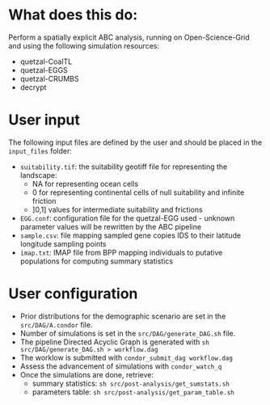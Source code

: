 # What does this do:

Perform a spatially explicit ABC analysis, running on Open-Science-Grid and using the
following simulation resources:

- quetzal-CoalTL
- quetzal-EGGS
- quetzal-CRUMBS
- decrypt

# User input

The following input files are defined by the user and should be placed in the `input_files` folder:

- `suitability.tif`: the suitability geotiff file for representing the landscape:
  - NA for representing ocean cells
  - 0 for representing continental cells of null suitability and infinite friction
  - ]0,1] values for intermediate suitability and frictions
- `EGG.conf`: configuration file for the quetzal-EGG used - unknown parameter values will be rewritten by the ABC pipeline
- `sample.csv`: file mapping sampled gene copies IDS to their latitude longitude sampling points
- `imap.txt`: IMAP file from BPP mapping individuals to putative populations for computing summary statistics

# User configuration

- Prior distributions for the demographic scenario are set in the `src/DAG/A.condor` file.
- Number of simulations is set in the `src/DAG/generate_DAG.sh` file.
- The pipeline Directed Acyclic Graph is generated with `sh src/DAG/generate_DAG.sh > workflow.dag`
- The worklow is submitted with `condor_submit_dag workflow.dag`
- Assess the advancement of simulations with `condor_watch_q`
- Once the simulations are done, retrieve:
  - summary statistics: `sh src/post-analysis/get_sumstats.sh`
  - parameters table: `sh src/post-analysis/get_param_table.sh`
